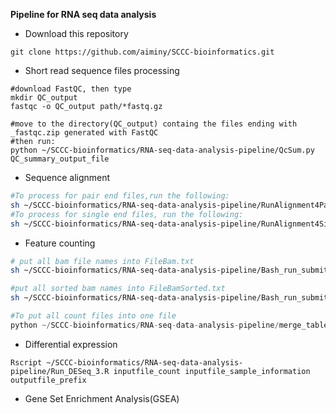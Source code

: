 **Pipeline for RNA seq data analysis**

* Download this repository
```
git clone https://github.com/aiminy/SCCC-bioinformatics.git
```

* Short read sequence files processing
```
#download FastQC, then type
mkdir QC_output
fastqc -o QC_output path/*fastq.gz

#move to the directory(QC_output) containg the files ending with _fastqc.zip generated with FastQC
#then run: 
python ~/SCCC-bioinformatics/RNA-seq-data-analysis-pipeline/QcSum.py QC_summary_output_file
```
  * Sequence alignment
```bash
#To process for pair end files,run the following:
sh ~/SCCC-bioinformatics/RNA-seq-data-analysis-pipeline/RunAlignment4PairEnd.sh Sample_9.txt
#To process for single end files, run the following:
sh ~/SCCC-bioinformatics/RNA-seq-data-analysis-pipeline/RunAlignment4SingleEnd.sh Sample_9.txt  
```
   * Feature counting
```bash
# put all bam file names into FileBam.txt
sh ~/SCCC-bioinformatics/RNA-seq-data-analysis-pipeline/Bash_run_submit_job_4_sorted_bam.sh FileBam.txt

#put all sorted bam names into FileBamSorted.txt 
sh ~/SCCC-bioinformatics/RNA-seq-data-analysis-pipeline/Bash_run_submit_job_4_sorted_bam_2.sh FileBamSorted.txt
```

```python
#To put all count files into one file
python ~/SCCC-bioinformatics/RNA-seq-data-analysis-pipeline/merge_tables.py koji_data_count_sample_information_c1_c3_3.txt Output_count_samples24.txt
```

   * Differential expression
  
```Rscript 
Rscript ~/SCCC-bioinformatics/RNA-seq-data-analysis-pipeline/Run_DESeq_3.R inputfile_count inputfile_sample_information outputfile_prefix

```
   * Gene Set Enrichment Analysis(GSEA)
